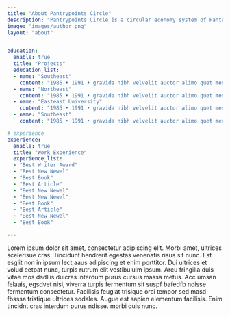 ```yaml
---
title: "About Pantrypoints Circle"
description: "Pantrypoints Circle is a circular economy system of Pantrypoints "
image: "images/author.png"
layout: "about"


education:
  enable: true
  title: "Projects"
  education_list:
  - name: "Southeast"
    content: "1985 • 1991 • gravida nibh velvelit auctor alimo quet menean solli"
  - name: "Northeast"
    content: "1985 • 1991 • gravida nibh velvelit auctor alimo quet menean solli"
  - name: "Easteast University"
    content: "1985 • 1991 • gravida nibh velvelit auctor alimo quet menean solli"
  - name: "Southeast"
    content: "1985 • 1991 • gravida nibh velvelit auctor alimo quet menean solli"

# experience
experience:
  enable: true
  title: "Work Experience"
  experience_list:
  - "Best Writer Award"
  - "Best New Newel"
  - "Best Book"
  - "Best Article"
  - "Best New Newel"
  - "Best New Newel"
  - "Best Book"
  - "Best Article"
  - "Best New Newel"
  - "Best Book"

---
```


Lorem ipsum dolor sit amet, consectetur adipiscing elit. Morbi amet, ultrices scelerisue cras. Tincidunt hendrerit egestas venenatis risus sit nunc. Est esglit non in ipsum lect;aaus adipiscing et enim porttitor. Dui ultrices et volud eetpat nunc, turpis rutrum elit vestibululm ipsum. Arcu fringilla duis vitae mos dsdllis duicras interdum purus cursus massa metus. Acc umsan felaais, egsdvet nisi, viverra turpis fermentum sit suspf bafedfb ndisse fermentum consectetur. Facilisis feugiat trisique orci tempor sed masd fbsssa tristique ultrices sodales. Augue est sapien elementum facilisis. Enim tincidnt cras interdum purus  ndisse.  morbi quis nunc.
